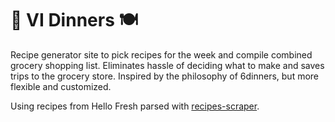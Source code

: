 # 🍲 VI Dinners 🍽️

Recipe generator site to pick recipes for the week and compile combined grocery shopping list. Eliminates hassle of deciding what to make and saves trips to the grocery store. Inspired by the philosophy of 6dinners, but more flexible and customized.

Using recipes from Hello Fresh parsed with [recipes-scraper](https://docs.recipe-scrapers.com/).
